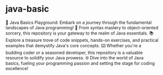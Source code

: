 # java-basic
🚀 Java Basics Playground: Embark on a journey through the fundamental landscapes of Java programming! 
🌟 From syntax mastery to object-oriented sorcery, this repository is your gateway to the realm of Java essentials. 
📚 Explore a treasure trove of code snippets, hands-on exercises, and practical examples that demystify Java's core concepts. 
⌨️ Whether you're a budding coder or a seasoned developer, this repository is a valuable resource to solidify your Java prowess. 
🌐 Dive into the world of Java basics, fueling your programming passion and setting the stage for coding excellence!
